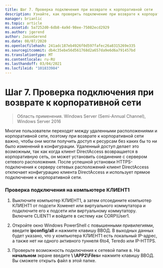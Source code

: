 ```yaml
---
title: Шаг 7. Проверка подключения при возврате к корпоративной сети
description: Узнайте, как проверить подключение при возврате к корпоративной сети на компьютере КЛИЕНТ1.
manager: brianlic
ms.topic: article
ms.assetid: 5a7252d0-6db8-4a9d-98ee-75082ecd2929
ms.author: jgerend
author: JasonGerend
ms.date: 08/07/2020
ms.openlocfilehash: 241adc187eb4926f0d597fafec26a8315269e335
ms.sourcegitcommit: db4c35ebe56d561768d2a657da9e6d6a791457bd
ms.translationtype: MT
ms.contentlocale: ru-RU
ms.lasthandoff: 03/04/2021
ms.locfileid: "101833984"
---
```

# <a name="step-7-test-connectivity-when-returning-to-the-corpnet"></a>Шаг 7. Проверка подключения при возврате к корпоративной сети

>Область применения. Windows Server (Semi-Annual Channel), Windows Server 2016

Многие пользователи переходят между удаленными расположениями и корпоративной сети, поэтому при возврате к корпоративной сети важно, чтобы они могли получить доступ к ресурсам без каких бы то ни было изменений в конфигурации. Удаленный доступ делает это возможным, так как когда клиент DirectAccess возвращается в корпоративную сеть, он может установить соединение с сервером сетевого расположения. После успешной установки HTTPS-подключения к серверу сетевых расположений клиент DirectAccess отключает конфигурацию клиента DirectAccess и использует прямое подключение к корпоративной сети.

### <a name="test-connectivity-on-client1"></a>Проверка подключения на компьютере КЛИЕНТ1

1. Выключите компьютер КЛИЕНТ1, а затем отсоедините компьютер КЛИЕНТ1 от подсети Хоменет или виртуального коммутатора и подключите его к подсети или виртуальному коммутатору. Включите CLIENT1 и войдите в систему как CORP\User1.

2. Откройте окно Windows PowerShell с повышенными привилегиями, введите **ipconfig/all** и нажмите клавишу ВВОД. В выходных данных будет указано, что у компьютера КЛИЕНТ1 есть локальный IP-адрес, а также нет ни одного активного туннеля 6to4, Teredo или IP-HTTPS.

3. Проверьте возможность подключения к сетевой папке в. На **начальном** экране введите <strong> \\ \APP2\Files</strong>и нажмите клавишу ВВОД. Вы сможете открыть файл в этой папке.



